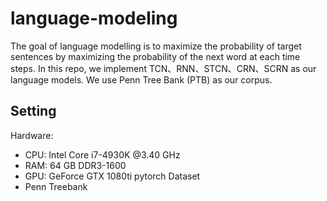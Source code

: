 # language-modeling

The goal of language modelling is to maximize the probability of target sentences
by maximizing the probability of the next word at each time steps.
In this repo, we implement TCN、RNN、STCN、CRN、SCRN as our language models.
We use Penn Tree Bank (PTB) as our corpus.

## Setting
Hardware:
- CPU: Intel Core i7-4930K @3.40 GHz
- RAM: 64 GB DDR3-1600
- GPU: GeForce GTX 1080ti
pytorch 
Dataset
- Penn Treebank
